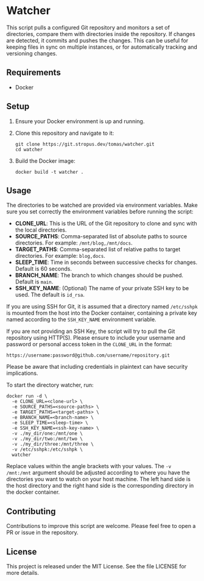 # Watcher

This script pulls a configured Git repository and monitors a set of directories, compare them with directories inside the repository. If changes are detected, it commits and pushes the changes. This can be useful for keeping files in sync on multiple instances, or for automatically tracking and versioning changes.

## Requirements

- Docker

## Setup

1. Ensure your Docker environment is up and running.

2. Clone this repository and navigate to it:

   ```
   git clone https://git.stropus.dev/tomas/watcher.git
   cd watcher
   ```

3. Build the Docker image:

   ```
   docker build -t watcher .
   ```

## Usage

The directories to be watched are provided via environment variables. Make sure you set correctly the environment variables before running the script:

- **CLONE_URL**: This is the URL of the Git repository to clone and sync with the local directories.
- **SOURCE_PATHS**: Comma-separated list of absolute paths to source directories. For example: `/mnt/blog,/mnt/docs`.
- **TARGET_PATHS**: Comma-separated list of relative paths to target directories. For example: `blog,docs`.
- **SLEEP_TIME**: Time in seconds between successive checks for changes. Default is 60 seconds.
- **BRANCH_NAME**: The branch to which changes should be pushed. Default is `main`.
- **SSH_KEY_NAME**: (Optional) The name of your private SSH key to be used. The default is `id_rsa`. 

If you are using SSH for Git, it is assumed that a directory named `/etc/sshpk` is mounted from the host into the Docker container, containing a private key named according to the `SSH_KEY_NAME` environment variable.

If you are not providing an SSH Key, the script will try to pull the Git repository using HTTP(S). Please ensure to include your username and password or personal access token in the `CLONE_URL` in the format: 
```
https://username:password@github.com/username/repository.git
```
Please be aware that including credentials in plaintext can have security implications. 

To start the directory watcher, run:

```
docker run -d \
  -e CLONE_URL=<clone-url> \
  -e SOURCE_PATHS=<source-paths> \
  -e TARGET_PATHS=<target-paths> \
  -e BRANCH_NAME=<branch-name> \
  -e SLEEP_TIME=<sleep-time> \
  -e SSH_KEY_NAME=<ssh-key-name> \
  -v ./my_dir/one:/mnt/one \
  -v ./my_dir/two:/mnt/two \
  -v ./my_dir/three:/mnt/three \
  -v /etc/sshpk:/etc/sshpk \
  watcher
```

Replace values within the angle brackets with your values. The `-v /mnt:/mnt` argument should be adjusted according to where you have the directories you want to watch on your host machine. The left hand side is the host directory and the right hand side is the corresponding directory in the docker container.

## Contributing

Contributions to improve this script are welcome. Please feel free to open a PR or issue in the repository.

## License

This project is released under the MIT License. See the file LICENSE for more details.
